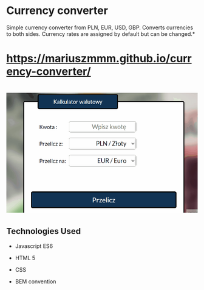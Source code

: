 # **Currency converter**

 Simple currency converter from PLN, EUR, USD, GBP.
 Converts currencies to both sides.
 Currency rates are assigned by default but can be changed.*

# https://mariuszmmm.github.io/currency-converter/

# ![Currency converter](/images/animation.gif)



## Technologies Used
  

- Javascript ES6

- HTML 5

- CSS

- BEM convention




